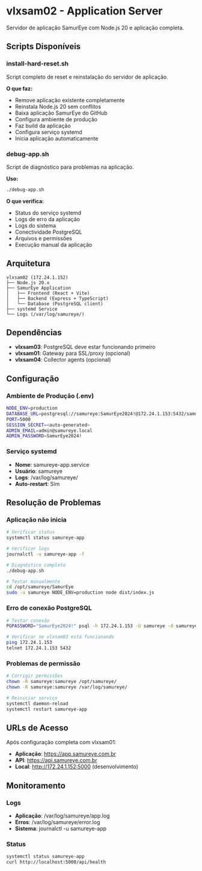 # vlxsam02 - Application Server

Servidor de aplicação SamurEye com Node.js 20 e aplicação completa.

## Scripts Disponíveis

### install-hard-reset.sh
Script completo de reset e reinstalação do servidor de aplicação.

**O que faz:**
- Remove aplicação existente completamente
- Reinstala Node.js 20 sem conflitos
- Baixa aplicação SamurEye do GitHub
- Configura ambiente de produção
- Faz build da aplicação
- Configura serviço systemd
- Inicia aplicação automaticamente

### debug-app.sh
Script de diagnóstico para problemas na aplicação.

**Uso:**
```bash
./debug-app.sh
```

**O que verifica:**
- Status do serviço systemd
- Logs de erro da aplicação
- Logs do sistema
- Conectividade PostgreSQL
- Arquivos e permissões
- Execução manual da aplicação

## Arquitetura

```
vlxsam02 (172.24.1.152)
├── Node.js 20.x
├── SamurEye Application
│   ├── Frontend (React + Vite)
│   ├── Backend (Express + TypeScript)
│   └── Database (PostgreSQL client)
├── systemd Service
└── Logs (/var/log/samureye/)
```

## Dependências

- **vlxsam03**: PostgreSQL deve estar funcionando primeiro
- **vlxsam01**: Gateway para SSL/proxy (opcional)
- **vlxsam04**: Collector agents (opcional)

## Configuração

### Ambiente de Produção (.env)
```bash
NODE_ENV=production
DATABASE_URL=postgresql://samureye:SamurEye2024!@172.24.1.153:5432/samureye
PORT=5000
SESSION_SECRET=<auto-generated>
ADMIN_EMAIL=admin@samureye.local
ADMIN_PASSWORD=SamurEye2024!
```

### Serviço systemd
- **Nome**: samureye-app.service
- **Usuário**: samureye
- **Logs**: /var/log/samureye/
- **Auto-restart**: Sim

## Resolução de Problemas

### Aplicação não inicia
```bash
# Verificar status
systemctl status samureye-app

# Verificar logs
journalctl -u samureye-app -f

# Diagnóstico completo
./debug-app.sh

# Testar manualmente
cd /opt/samureye/SamurEye
sudo -u samureye NODE_ENV=production node dist/index.js
```

### Erro de conexão PostgreSQL
```bash
# Testar conexão
PGPASSWORD="SamurEye2024!" psql -h 172.24.1.153 -U samureye -d samureye -c "SELECT version();"

# Verificar se vlxsam03 está funcionando
ping 172.24.1.153
telnet 172.24.1.153 5432
```

### Problemas de permissão
```bash
# Corrigir permissões
chown -R samureye:samureye /opt/samureye/
chown -R samureye:samureye /var/log/samureye/

# Reiniciar serviço
systemctl daemon-reload
systemctl restart samureye-app
```

## URLs de Acesso

Após configuração completa com vlxsam01:
- **Aplicação**: https://app.samureye.com.br
- **API**: https://api.samureye.com.br
- **Local**: http://172.24.1.152:5000 (desenvolvimento)

## Monitoramento

### Logs
- **Aplicação**: /var/log/samureye/app.log
- **Erros**: /var/log/samureye/error.log
- **Sistema**: journalctl -u samureye-app

### Status
```bash
systemctl status samureye-app
curl http://localhost:5000/api/health
```